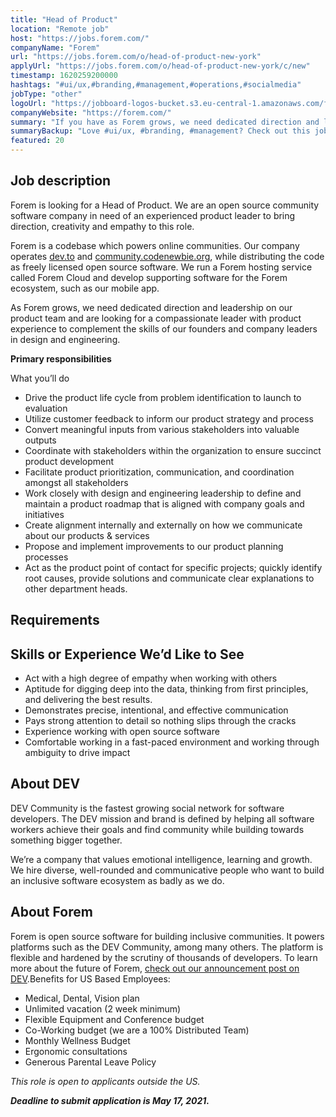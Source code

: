 ```yaml
---
title: "Head of Product"
location: "Remote job"
host: "https://jobs.forem.com/"
companyName: "Forem"
url: "https://jobs.forem.com/o/head-of-product-new-york"
applyUrl: "https://jobs.forem.com/o/head-of-product-new-york/c/new"
timestamp: 1620259200000
hashtags: "#ui/ux,#branding,#management,#operations,#socialmedia"
jobType: "other"
logoUrl: "https://jobboard-logos-bucket.s3.eu-central-1.amazonaws.com/forem"
companyWebsite: "https://forem.com/"
summary: "If you have as Forem grows, we need dedicated direction and leadership on our product team and are looking for a compassionate leader with product experience to complement the skills of our founders and company leaders in design and engineering, Forem is looking for someone with your knowledge."
summaryBackup: "Love #ui/ux, #branding, #management? Check out this job post!"
featured: 20
---
```


## Job description

Forem is looking for a Head of Product. We are an open source community software company in need of an experienced product leader to bring direction, creativity and empathy to this role.

Forem is a codebase which powers online communities. Our company operates [dev.to](https://dev.to/) and [community.codenewbie.org](https://community.codenewbie.org/), while distributing the code as freely licensed open source software. We run a Forem hosting service called Forem Cloud and develop supporting software for the Forem ecosystem, such as our mobile app.

As Forem grows, we need dedicated direction and leadership on our product team and are looking for a compassionate leader with product experience to complement the skills of our founders and company leaders in design and engineering.

**Primary responsibilities**

What you’ll do

*   Drive the product life cycle from problem identification to launch to evaluation
*   Utilize customer feedback to inform our product strategy and process
*   Convert meaningful inputs from various stakeholders into valuable outputs
*   Coordinate with stakeholders within the organization to ensure succinct product development
*   Facilitate product prioritization, communication, and coordination amongst all stakeholders
*   Work closely with design and engineering leadership to define and maintain a product roadmap that is aligned with company goals and initiatives
*   Create alignment internally and externally on how we communicate about our products & services
*   Propose and implement improvements to our product planning processes
*   Act as the product point of contact for specific projects; quickly identify root causes, provide solutions and communicate clear explanations to other department heads.

## Requirements

## Skills or Experience We’d Like to See

*   Act with a high degree of empathy when working with others
*   Aptitude for digging deep into the data, thinking from first principles, and delivering the best results.
*   Demonstrates precise, intentional, and effective communication
*   Pays strong attention to detail so nothing slips through the cracks
*   Experience working with open source software
*   Comfortable working in a fast-paced environment and working through ambiguity to drive impact

## About DEV

DEV Community is the fastest growing social network for software developers. The DEV mission and brand is defined by helping all software workers achieve their goals and find community while building towards something bigger together.

We’re a company that values emotional intelligence, learning and growth. We hire diverse, well-rounded and communicative people who want to build an inclusive software ecosystem as badly as we do.

## ******About Forem******

Forem is open source software for building inclusive communities. It powers platforms such as the DEV Community, among many others. The platform is flexible and hardened by the scrutiny of thousands of developers. To learn more about the future of Forem, [check out our announcement post on DEV](https://dev.to/devteam/for-empowering-community-2k6h).Benefits for US Based Employees:

*   Medical, Dental, Vision plan
*   Unlimited vacation (2 week minimum)
*   Flexible Equipment and Conference budget
*   Co-Working budget (we are a 100% Distributed Team)
*   Monthly Wellness Budget
*   Ergonomic consultations
*   Generous Parental Leave Policy

_This role is open to applicants outside the US._

_**Deadline to submit application is May 17, 2021.**_
